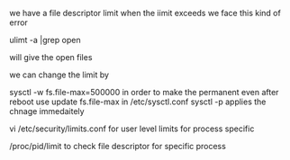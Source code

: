 we have a file descriptor limit when the iimit exceeds we face this kind of error

ulimt -a |grep open 

will give the open files 

we can change the limit by 

sysctl -w fs.file-max=500000 in order to make the permanent even after reboot use update fs.file-max in  /etc/sysctl.conf
sysctl -p applies the chnage immedaitely



vi /etc/security/limits.conf for user level limits
for process specific 

/proc/pid/limit to check file descriptor for specific process

